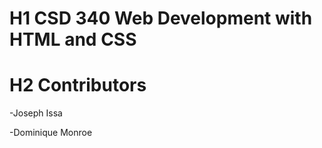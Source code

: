 # H1 CSD 340 Web Development with HTML and CSS


# H2 Contributors

-Joseph Issa


-Dominique Monroe

